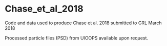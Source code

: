 # Chase_et_al_2018
Code and data used to produce Chase et al. 2018 submitted to GRL March 2018


Processed particle files (PSD) from UIOOPS available upon request. 

